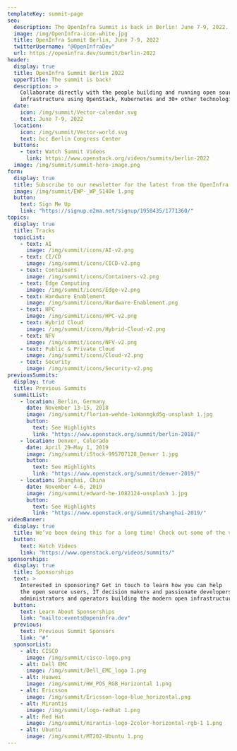 ```yaml
---
templateKey: summit-page
seo:
  description: The OpenInfra Summit is back in Berlin! June 7-9, 2022. Collaborate directly with the people building and running open source infrastructure using OpenStack, Kubernetes and 30+ other technologies.
  image: /img/OpenInfra-icon-white.jpg
  title: OpenInfra Summit Berlin, June 7-9, 2022
  twitterUsername: "@OpenInfraDev"
  url: https://openinfra.dev/summit/berlin-2022
header:
  display: true
  title: OpenInfra Summit Berlin 2022
  upperTitle: The summit is back!
  description: >
    Collaborate directly with the people building and running open source 
    infrastructure using OpenStack, Kubernetes and 30+ other technologies.
  date:
    icon: /img/summit/Vector-calendar.svg
    text: June 7-9, 2022
  location:
    icon: /img/summit/Vector-world.svg
    text: bcc Berlin Congress Center
  buttons:
    - text: Watch Summit Videos
      link: https://www.openstack.org/videos/summits/berlin-2022
  image: /img/summit/summit-hero-image.png
form:
  display: true
  title: Subscribe to our newsletter for the latest from the OpenInfra Foundation.
  image: /img/summit/EWP-_WP_5140e 1.png
  button:
    text: Sign Me Up
    link: "https://signup.e2ma.net/signup/1958435/1771360/"
topics:
  display: true
  title: Tracks
  topicList:
    - text: AI
      image: /img/summit/icons/AI-v2.png
    - text: CI/CD
      image: /img/summit/icons/CICD-v2.png
    - text: Containers
      image: /img/summit/icons/Containers-v2.png
    - text: Edge Computing
      image: /img/summit/icons/Edge-v2.png
    - text: Hardware Enablement
      image: /img/summit/icons/Hardware-Enablement.png
    - text: HPC
      image: /img/summit/icons/HPC-v2.png
    - text: Hybrid Cloud
      image: /img/summit/icons/Hybrid-Cloud-v2.png
    - text: NFV
      image: /img/summit/icons/NFV-v2.png
    - text: Public & Private Cloud
      image: /img/summit/icons/Cloud-v2.png
    - text: Security
      image: /img/summit/icons/Security-v2.png
previousSummits:
  display: true
  title: Previous Summits
  summitList:
    - location: Berlin, Germany
      date: November 13–15, 2018
      image: /img/summit/florian-wehde-1uWanmgkd5g-unsplash 1.jpg
      button:
        text: See Highlights
        link: "https://www.openstack.org/summit/berlin-2018/"
    - location: Denver, Colorado
      date: April 29–May 1, 2019
      image: /img/summit/iStock-995707128_Denver 1.jpg
      button:
        text: See Highlights
        link: "https://www.openstack.org/summit/denver-2019/"
    - location: Shanghai, China
      date: November 4–6, 2019
      image: /img/summit/edward-he-1082124-unsplash 1.jpg
      button:
        text: See Highlights
        link: "https://www.openstack.org/summit/shanghai-2019/"
videoBanner:
  display: true
  title: We’ve been doing this for a long time! Check out some of the videos.
  button:
    text: Watch Videos
    link: "https://www.openstack.org/videos/summits/"
sponsorships:
  display: true
  title: Sponsorships
  text: >
    Interested in sponsoring? Get in touch to learn how you can help 
    the open source users, IT decision makers and passionate developers, 
    administrators and operators building the modern open infrastructure stack.
  button:
    text: Learn About Sponsorships
    link: "mailto:events@openinfra.dev"
  previous:
    text: Previous Summit Sponsors
    link: "#"
  sponsorList:
    - alt: CISCO
      image: /img/summit/cisco-logo.png
    - alt: Dell EMC
      image: /img/summit/Dell_EMC_logo 1.png
    - alt: Huawei
      image: /img/summit/HW_POS_RGB_Horizontal 1.png
    - alt: Ericsson
      image: /img/summit/Ericsson-logo-blue_horizontal.png
    - alt: Mirantis
      image: /img/summit/logo-redhat 1.png
    - alt: Red Hat
      image: /img/summit/mirantis-logo-2color-horizontal-rgb-1 1.png
    - alt: Ubuntu
      image: /img/summit/MT202-Ubuntu 1.png
---
```

